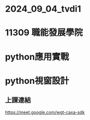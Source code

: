 
# __2024_09_04_tvdi1__


# 11309 職能發展學院 


# python應用實戰 


# python視窗設計


## 上課連結

https://meet.google.com/wgt-caxa-sdk